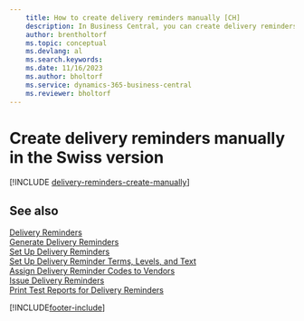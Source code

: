 ```yaml
---
    title: How to create delivery reminders manually [CH]
    description: In Business Central, you can create delivery reminders manually when a purchase hasn't been delivered as expected.
    author: brentholtorf
    ms.topic: conceptual
    ms.devlang: al
    ms.search.keywords:
    ms.date: 11/16/2023
    ms.author: bholtorf
    ms.service: dynamics-365-business-central
    ms.reviewer: bholtorf
---
```

# Create delivery reminders manually in the Swiss version

[!INCLUDE [delivery-reminders-create-manually](../includes/ATCHDE/delivery-reminders-create-manually.md)]

## See also

[Delivery Reminders](delivery-reminders.md)  
[Generate Delivery Reminders](how-to-generate-delivery-reminders.md)  
[Set Up Delivery Reminders](how-to-set-up-delivery-reminders.md)  
[Set Up Delivery Reminder Terms, Levels, and Text](how-to-set-up-delivery-reminder-terms-levels-and-text.md)  
[Assign Delivery Reminder Codes to Vendors](how-to-assign-delivery-reminder-codes-to-vendors.md)  
[Issue Delivery Reminders](how-to-issue-delivery-reminders.md)  
[Print Test Reports for Delivery Reminders](how-to-print-test-reports-for-delivery-reminders.md)  


[!INCLUDE[footer-include](../../includes/footer-banner.md)]